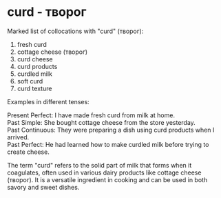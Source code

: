 # curd - творог

Marked list of collocations with "curd" (творог):

1. fresh curd  
2. cottage cheese (творог)  
3. curd cheese  
4. curd products  
5. curdled milk  
6. soft curd  
7. curd texture  

Examples in different tenses:

Present Perfect: I have made fresh curd from milk at home.  
Past Simple: She bought cottage cheese from the store yesterday.  
Past Continuous: They were preparing a dish using curd products when I arrived.  
Past Perfect: He had learned how to make curdled milk before trying to create cheese.  

The term "curd" refers to the solid part of milk that forms when it coagulates, often used in various dairy products like cottage cheese (творог). It is a versatile ingredient in cooking and can be used in both savory and sweet dishes.
